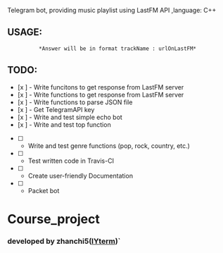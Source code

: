 Telegram bot, providing music playlist using LastFM API ,language: C++
## USAGE:
  ``` To get current to 50 best tracks by LastFM send "/top" command.
            *Answer will be in format trackName : urlOnLastFM*
```
## TODO:
* [x ] - Write funcitons to get response from LastFM server
* [x ] - Write functions to get response from LastFM server
* [x ] - Write functions to parse JSON file
* [x ] - Get TelegramAPI key
* [x ] - Write and test simple echo bot
* [x ] - Write and test top function
* [ ] - Write and test genre functions (pop, rock, country, etc.)
* [ ] - Test written code in Travis-CI
* [ ] - Create user-friendly Documentation
* [ ] - Packet bot


# Course_project        
### developed by zhanchi5([IYterm](https://github.com/IYterm))`
